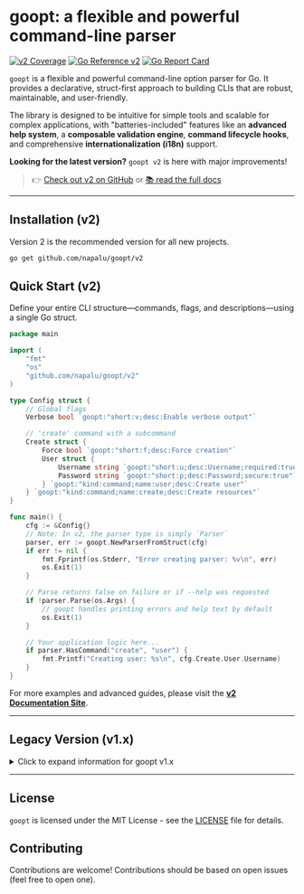 # goopt: a flexible and powerful command-line parser

[![v2 Coverage](https://codecov.io/gh/napalu/goopt/branch/main/graph/badge.svg?flag=v2)](https://codecov.io/gh/napalu/goopt?flag=v2)
[![Go Reference v2](https://pkg.go.dev/badge/github.com/napalu/goopt/v2.svg)](https://pkg.go.dev/github.com/napalu/goopt/v2)
[![Go Report Card](https://goreportcard.com/badge/github.com/napalu/goopt)](https://goreportcard.com/report/github.com/napalu/goopt)

`goopt` is a flexible and powerful command-line option parser for Go. It provides a declarative, struct-first approach to building CLIs that are robust, maintainable, and user-friendly.

The library is designed to be intuitive for simple tools and scalable for complex applications, with "batteries-included" features like an **advanced help system**, a **composable validation engine**, **command lifecycle hooks**, and comprehensive **internationalization (i18n)** support.

**Looking for the latest version?** `goopt v2` is here with major improvements!
> 👉 [Check out v2 on GitHub](https://github.com/napalu/goopt/tree/main/v2) or [📚 read the full docs](https://napalu.github.io/goopt)

---

## Installation (v2)

Version 2 is the recommended version for all new projects.

```bash
go get github.com/napalu/goopt/v2
```

## Quick Start (v2)

Define your entire CLI structure—commands, flags, and descriptions—using a single Go struct.

```go
package main

import (
    "fmt"
    "os"
    "github.com/napalu/goopt/v2"
)

type Config struct {
    // Global flags
    Verbose bool `goopt:"short:v;desc:Enable verbose output"`

    // 'create' command with a subcommand
    Create struct {
        Force bool `goopt:"short:f;desc:Force creation"`
        User struct {
            Username string `goopt:"short:u;desc:Username;required:true"`
            Password string `goopt:"short:p;desc:Password;secure:true"`
        } `goopt:"kind:command;name:user;desc:Create user"`
    } `goopt:"kind:command;name:create;desc:Create resources"`
}

func main() {
    cfg := &Config{}
    // Note: In v2, the parser type is simply `Parser`
    parser, err := goopt.NewParserFromStruct(cfg)
    if err != nil {
        fmt.Fprintf(os.Stderr, "Error creating parser: %v\n", err)
        os.Exit(1)
    }

    // Parse returns false on failure or if --help was requested
    if !parser.Parse(os.Args) {
        // goopt handles printing errors and help text by default
        os.Exit(1)
    }

    // Your application logic here...
    if parser.HasCommand("create", "user") {
        fmt.Printf("Creating user: %s\n", cfg.Create.User.Username)
    }
}
```

For more examples and advanced guides, please visit the [**v2 Documentation Site**](https://napalu.github.io/goopt/v2).

---

## Legacy Version (v1.x)

<details>
<summary>Click to expand information for goopt v1.x</summary>

This version is in maintenance mode. For new projects, please use **[goopt v2](https://github.com/napalu/goopt/tree/main/v2)**.

- **Installation (v1):** `go get github.com/napalu/goopt@v1`
- **[Documentation (v1)](https://napalu.github.io/goopt/v1)**
- **[Migration Guide to v2](https://napalu.github.io/goopt/v2/migration/)**

### Quick Start (v1)

```go
package main

import (
    "os"
    "fmt"
    "github.comcom/napalu/goopt"
)

// ...Config struct is identical to v2 example...

func main() {
    cfg := &Config{}
    parser, _:= goopt.NewCmdLineFromStruct(cfg)
    if !parser.Parse(os.Args) {
        parser.PrintUsage(os.Stdout)
        return
    }
}
```

</details>

---

## License

`goopt` is licensed under the MIT License - see the [LICENSE](LICENSE) file for details.

## Contributing

Contributions are welcome! Contributions should be based on open issues (feel free to open one).